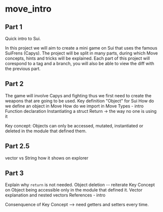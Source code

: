 # move_intro

## Part 1

Quick intro to Sui.

In this project we will aim to create a mini game on Sui that uses the famous SuiFrens (Capys).
The project will be split in many parts, during which Move concepts, hints and tricks will be explained.
Each part of this project will corespond to a tag and a branch, you will also be able to view the diff with the previous part.

## Part 2

The game will involve Capys and fighting thus we first need to create the weapons that are going to be used.
Key definition "Object" for Sui
How do we define an object in Move
How do we import in Move
Types - intro
Function declaration
Instantiating a struct
Return -> the way no one is using it

Key concept: Objects can only be accessed, mutated, instantiated or deleted in the module that defined them.


## Part 2.5
vector<u8> vs String how it shows on explorer

## Part 3

Explain why `return` is not needed.
Object deletion -- reiterate Key Concept on Object being accessible only in the module that defined it.
Vector explanation and nested vectors
References - intro

Consenquence of Key Concept --> need getters and setters every time.
